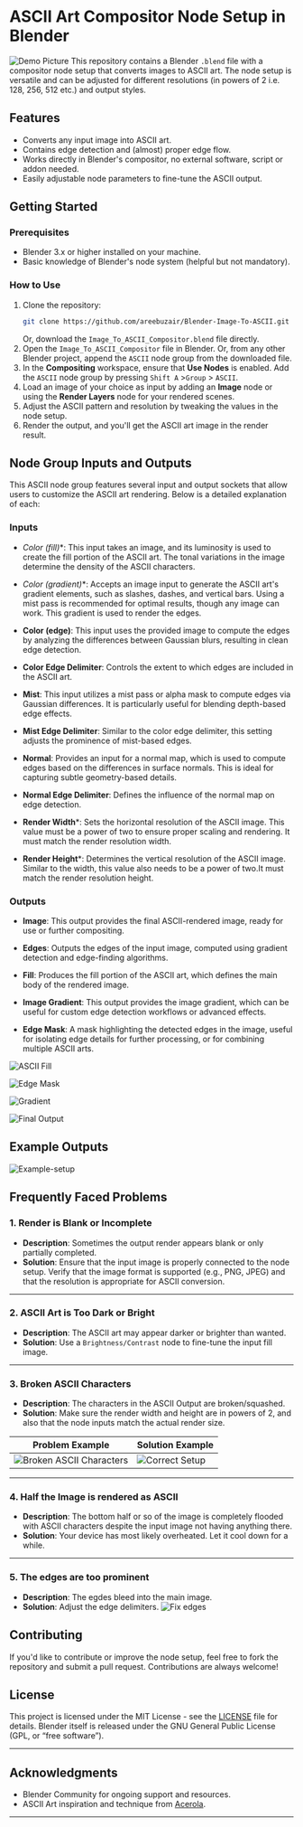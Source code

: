 # ASCII Art Compositor Node Setup in Blender
![Demo Picture](Readme-Images/ASCII_Demo.jpg)
This repository contains a Blender `.blend` file with a compositor node setup that converts images to ASCII art. The node setup is versatile and can be adjusted for different resolutions (in powers of 2 i.e. 128, 256, 512 etc.) and output styles.

## Features

- Converts any input image into ASCII art.
- Contains edge detection and (almost) proper edge flow.
- Works directly in Blender's compositor, no external software, script or addon needed.
- Easily adjustable node parameters to fine-tune the ASCII output.

## Getting Started

### Prerequisites

- Blender 3.x or higher installed on your machine.
- Basic knowledge of Blender's node system (helpful but not mandatory).

### How to Use

1. Clone the repository:
    ```bash
    git clone https://github.com/areebuzair/Blender-Image-To-ASCII.git
    ```
    Or, download the `Image_To_ASCII_Compositor.blend` file directly.
2. Open the `Image_To_ASCII_Compositor` file in Blender.
    Or, from any other Blender project, append the ```ASCII``` node group from the downloaded file.
3. In the **Compositing** workspace, ensure that **Use Nodes** is enabled. Add the ```ASCII``` node group by pressing ```Shift A```  >```Group``` > ```ASCII```.
4. Load an image of your choice as input by adding an **Image** node or using the **Render Layers** node for your rendered scenes.
5. Adjust the ASCII pattern and resolution by tweaking the values in the node setup.
6. Render the output, and you'll get the ASCII art image in the render result.

## Node Group Inputs and Outputs

This ASCII node group features several input and output sockets that allow users to customize the ASCII art rendering. Below is a detailed explanation of each:

### Inputs

- **Color* (fill)**: This input takes an image, and its luminosity is used to create the fill portion of the ASCII art. The tonal variations in the image determine the density of the ASCII characters.

- **Color* (gradient)**: Accepts an image input to generate the ASCII art's gradient elements, such as slashes, dashes, and vertical bars. Using a mist pass is recommended for optimal results, though any image can work. This gradient is used to render the edges.

- **Color (edge)**: This input uses the provided image to compute the edges by analyzing the differences between Gaussian blurs, resulting in clean edge detection.

- **Color Edge Delimiter**: Controls the extent to which edges are included in the ASCII art.

- **Mist**: This input utilizes a mist pass or alpha mask to compute edges via Gaussian differences. It is particularly useful for blending depth-based edge effects.

- **Mist Edge Delimiter**: Similar to the color edge delimiter, this setting adjusts the prominence of mist-based edges. 

- **Normal**: Provides an input for a normal map, which is used to compute edges based on the differences in surface normals. This is ideal for capturing subtle geometry-based details.

- **Normal Edge Delimiter**: Defines the influence of the normal map on edge detection.

- **Render Width***: Sets the horizontal resolution of the ASCII image. This value must be a power of two to ensure proper scaling and rendering. It must match the render resolution width.

- **Render Height***: Determines the vertical resolution of the ASCII image. Similar to the width, this value also needs to be a power of two.It must match the render resolution height.


### Outputs

- **Image**: This output provides the final ASCII-rendered image, ready for use or further compositing.

- **Edges**: Outputs the edges of the input image, computed using gradient detection and edge-finding algorithms.

- **Fill**: Produces the fill portion of the ASCII art, which defines the main body of the rendered image.

- **Image Gradient**: This output provides the image gradient, which can be useful for custom edge detection workflows or advanced effects.

- **Edge Mask**: A mask highlighting the detected edges in the image, useful for isolating edge details for further processing, or for combining multiple ASCII arts.

![ASCII Fill](<Readme-Images/ASCII Fill.webp>)

![Edge Mask](Readme-Images/Edges.webp)

![Gradient](Readme-Images/Gradient.webp)

![Final Output](<Readme-Images/Final Output.webp>)

## Example Outputs

![Example-setup](Readme-Images/Example-setup.webp)

## Frequently Faced Problems

### 1. Render is Blank or Incomplete
- **Description**: Sometimes the output render appears blank or only partially completed.
- **Solution**: Ensure that the input image is properly connected to the node setup. Verify that the image format is supported (e.g., PNG, JPEG) and that the resolution is appropriate for ASCII conversion.

---

### 2. ASCII Art is Too Dark or Bright
- **Description**: The ASCII art may appear darker or brighter than wanted.
- **Solution**: Use a ```Brightness/Contrast``` node to fine-tune the input fill image.

---

### 3. Broken ASCII Characters
- **Description**: The characters in the ASCII Output are broken/squashed.
- **Solution**: Make sure the render width and height are in powers of 2, and also that the node inputs match the actual render size.

| Problem Example | Solution Example |
| --------------- | ---------------- |
| ![Broken ASCII Characters](<Readme-Images/Broken Chars.jpg>) | ![Correct Setup](<Readme-Images/Fix_Broken_Chars.webp>) |

---

### 4. Half the Image is rendered as ASCII
- **Description**: The bottom half or so of the image is completely flooded with ASCII characters despite the input image not having anything there.
- **Solution**: Your device has most likely overheated. Let it cool down for a while.

---

### 5. The edges are too prominent
- **Description**: The egdes bleed into the main image.
- **Solution**: Adjust the edge delimiters.
![Fix edges](<Readme-Images/Fix Edges.webp>)

## Contributing

If you'd like to contribute or improve the node setup, feel free to fork the repository and submit a pull request. Contributions are always welcome!

## License

This project is licensed under the MIT License - see the [LICENSE](LICENSE) file for details. Blender itself is released under the GNU General Public License (GPL, or “free software”).

---

## Acknowledgments

- Blender Community for ongoing support and resources.
- ASCII Art inspiration and technique from [Acerola](https://youtu.be/gg40RWiaHRY?feature=shared).

---
